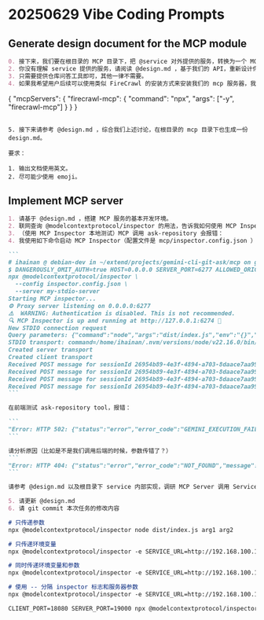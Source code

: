 # 20250629 Vibe Coding Prompts

## Generate design document for the MCP module

``` markdown
0. 接下来，我们要在根目录的 MCP 目录下，把 @service 对外提供的服务，转换为一个 MCP Server，但是进行设计之前，请先联网调研 NodeJS 构建 MCP Server 是否有最佳实践，推荐使用什么库进行开发。然后直接在这里打印你的初步设计方案，暂时不用写入到文件里面。
2. 你没有理解 service 提供的服务，请阅读 @design.md ，基于我们的 API，重新设计你的核心功能。
3. 只需要提供仓库问答工具即可，其他一律不需要。
4. 如果我希望用户后续可以使用类似 FireCrawl 的安装方式来安装我们的 mcp 服务器，我们应该如何做：

```
{
  "mcpServers": {
    "firecrawl-mcp": {
      "command": "npx",
      "args": ["-y", "firecrawl-mcp"]
    }
  }
}
```

5. 接下来请参考 @design.md ，综合我们上述讨论，在根目录的 mcp 目录下也生成一份 design.md。

要求：

1. 输出文档使用英文。
2. 尽可能少使用 emoji。
```

## Implement MCP server

```` markdown
1. 请基于 @design.md ，搭建 MCP 服务的基本开发环境。
2. 联网查询 @modelcontextprotocol/inspector 的用法，告诉我如何使用 MCP Inspector 在本地调试我们的 MCP server。
3. （使用 MCP Inspector 本地测试）MCP 调用 ask-repository 会报错：
4. 我使用如下命令启动 MCP Inspector（配置文件是 mcp/inspector.config.json ）：

```
# ihainan @ debian-dev in ~/extend/projects/gemini-cli-git-ask/mcp on git:main x .venv [9:38:58] C:130
$ DANGEROUSLY_OMIT_AUTH=true HOST=0.0.0.0 SERVER_PORT=6277 ALLOWED_ORIGINS=http://192.168.100.101:6274 \
npx @modelcontextprotocol/inspector \
  --config inspector.config.json \
  --server my-stdio-server
Starting MCP inspector...
⚙️ Proxy server listening on 0.0.0.0:6277
⚠️  WARNING: Authentication is disabled. This is not recommended.
🔍 MCP Inspector is up and running at http://127.0.0.1:6274 🚀
New STDIO connection request
Query parameters: {"command":"node","args":"dist/index.js","env":"{}","transportType":"stdio"}
STDIO transport: command=/home/ihainan/.nvm/versions/node/v22.16.0/bin/node, args=dist/index.js
Created server transport
Created client transport
Received POST message for sessionId 26954b89-4e3f-4894-a703-8daace7aa99d
Received POST message for sessionId 26954b89-4e3f-4894-a703-8daace7aa99d
Received POST message for sessionId 26954b89-4e3f-4894-a703-8daace7aa99d
Received POST message for sessionId 26954b89-4e3f-4894-a703-8daace7aa99d
```

在前端测试 ask-repository tool，报错：

```
"Error: HTTP 502: {"status":"error","error_code":"GEMINI_EXECUTION_FAILED","message":"Gemini CLI execution failed","details":{"stderr":"","command":"echo \"You are a code analysis assistant. Please analyze the provided repository \nand answer questions about the codebase accurately and concisely.\n\nYour answer must include all information required by the question, so the user does not need to check any project files.\n\nDo not output anything except your answer. Do not add summaries, disclaimers, or any extra information beyond the direct answer.\n\nWhen analyzing code, consider:\n- Overall architecture and design patterns\n- Code structure and organization\n- Key functionality and features\n- Dependencies and integrations\n- Best practices and potential improvements\n\nOnly output the answer. Do not output any additional or unrelated information.\n\n\nQuestion: 介绍一下项目\" | gemini --model gemini-2.5-flash --all_files","error":{"code":null,"killed":true,"signal":"SIGTERM","cmd":"echo \"You are a code analysis assistant. Please analyze the provided repository \nand answer questions about the codebase accurately and concisely.\n\nYour answer must include all information required by the question, so the user does not need to check any project files.\n\nDo not output anything except your answer. Do not add summaries, disclaimers, or any extra information beyond the direct answer.\n\nWhen analyzing code, consider:\n- Overall architecture and design patterns\n- Code structure and organization\n- Key functionality and features\n- Dependencies and integrations\n- Best practices and potential improvements\n\nOnly output the answer. Do not output any additional or unrelated information.\n\n\nQuestion: 介绍一下项目\" | gemini --model gemini-2.5-flash --all_files"},"executionTime":302}}"
```

请分析原因（比如是不是我们调用后端的时候，参数传错了？）
```
"Error: HTTP 404: {"status":"error","error_code":"NOT_FOUND","message":"Route POST /ask not found"}"
```

请参考 @design.md 以及根目录下 service 内部实现，调研 MCP Server 调用 Service API 是否正确

5. 请更新 @design.md
6. 请 git commit 本次任务的修改内容
````

```` markdown
# 只传递参数
npx @modelcontextprotocol/inspector node dist/index.js arg1 arg2

# 只传递环境变量
npx @modelcontextprotocol/inspector -e SERVICE_URL=http://192.168.100.101:8080 -e DEBUG=true node dist/index.js

# 同时传递环境变量和参数
npx @modelcontextprotocol/inspector -e SERVICE_URL=http://192.168.100.101:8080 -e LOG_LEVEL=debug node dist/index.js --verbose

# 使用 -- 分隔 inspector 标志和服务器参数
npx @modelcontextprotocol/inspector -e SERVICE_URL=http://192.168.100.101:8080 -- node dist/index.js --server-flag

CLIENT_PORT=18080 SERVER_PORT=19000 npx @modelcontextprotocol/inspector node dist/index.js
````